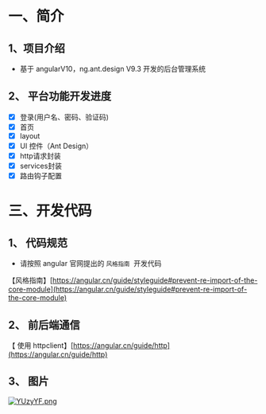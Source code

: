 
# 一、简介

## 1、项目介绍

- 基于 angularV10，ng.ant.design V9.3 开发的后台管理系统

## 2、 平台功能开发进度
- [x] 登录(用户名、密码、验证码)
- [x] 首页
- [x] layout
- [x] UI 控件（Ant Design）
- [x] http请求封装
- [x] services封装
- [x] 路由钩子配置

# 三、开发代码
## 1、 代码规范

- 请按照 angular 官网提出的 `风格指南`  开发代码

【风格指南】[https://angular.cn/guide/styleguide#prevent-re-import-of-the-core-module](https://angular.cn/guide/styleguide#prevent-re-import-of-the-core-module)

## 2、 前后端通信

【 使用 httpclient】[https://angular.cn/guide/http](https://angular.cn/guide/http)

## 3、 图片
[![YUzyYF.png](https://s1.ax1x.com/2020/08/24/dr67eU.png)](https://imgchr.com/i/YUzyYF)

